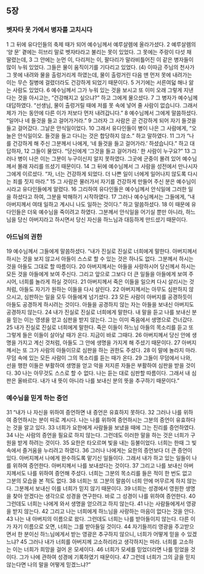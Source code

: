## 5장
### 벳자타 못 가에서 병자를 고치시다
1 그 뒤에 유다인들의 축제 때가 되어 예수님께서 예루살렘에 올라가셨다.
2 예루살렘의 ‘양 문’ 곁에는 히브리 말로 벳자타라고 불리는 못이 있었다. 그 못에는 주랑이 다섯 채 딸렸는데,
3 그 안에는 눈먼 이, 다리저는 이, 팔다리가 말라비틀어진 이 같은 병자들이 많이 누워 있었다. 그들은 물이 움직이기를 기다리고 있었다.
(4) 이따금 주님의 천사가 그 못에 내려와 물을 출렁거리게 하였는데, 물이 출렁거린 다음 맨 먼저 못에 내려가는 이는 무슨 질병에 걸렸더라도 건강하게 되었기 때문이다.
5 거기에는 서른여덟 해나 앓는 사람도 있었다.
6 예수님께서 그가 누워 있는 것을 보시고 또 이미 오래 그렇게 지낸다는 것을 아시고는, “건강해지고 싶으냐?” 하고 그에게 물으셨다.
7 그 병자가 예수님께 대답하였다. “선생님, 물이 출렁거릴 때에 저를 못 속에 넣어 줄 사람이 없습니다. 그래서 제가 가는 동안에 다른 이가 저보다 먼저 내려갑니다.”
8 예수님께서 그에게 말씀하셨다. “일어나 네 들것을 들고 걸어가거라.”
9 그러자 그 사람은 곧 건강하게 되어 자기 들것을 들고 걸어갔다. 그날은 안식일이었다.
10 그래서 유다인들이 병이 나은 그 사람에게, “오늘은 안식일이오. 들것을 들고 다니는 것은 합당하지 않소.” 하고 말하였다.
11 그가 “나를 건강하게 해 주신 그분께서 나에게, ‘네 들것을 들고 걸어가라.’ 하셨습니다.” 하고 대답하자,
12 그들이 물었다. “당신에게 ‘그것을 들고 걸어가라.’ 한 사람이 누구요?”
13 그러나 병이 나은 이는 그분이 누구이신지 알지 못하였다. 그곳에 군중이 몰려 있어 예수님께서 몰래 자리를 뜨셨기 때문이다.
14 그 뒤에 예수님께서 그 사람을 성전에서 만나시자 그에게 이르셨다. “자, 너는 건강하게 되었다. 더 나쁜 일이 너에게 일어나지 않도록 다시는 죄를 짓지 마라.”
15 그 사람은 물러가서 자기를 건강하게 만들어 주신 분은 예수님이시라고 유다인들에게 알렸다.
16 그리하여 유다인들은 예수님께서 안식일에 그러한 일을 하셨다고 하여, 그분을 박해하기 시작하였다.
17 그러나 예수님께서는 그들에게, “내 아버지께서 여태 일하고 계시니 나도 일하는 것이다.” 하고 말씀하셨다.
18 이 때문에 유다인들은 더욱 예수님을 죽이려고 하였다. 그분께서 안식일을 어기실 뿐만 아니라, 하느님을 당신 아버지라고 하시면서 당신 자신을 하느님과 대등하게 만드셨기 때문이다.
### 아드님의 권한
19 예수님께서 그들에게 말씀하셨다. “내가 진실로 진실로 너희에게 말한다. 아버지께서 하시는 것을 보지 않고서 아들이 스스로 할 수 있는 것은 하나도 없다. 그분께서 하시는 것을 아들도 그대로 할 따름이다.
20 아버지께서는 아들을 사랑하시어 당신께서 하시는 모든 것을 아들에게 보여 주신다. 그리고 앞으로 그보다 더 큰 일들을 아들에게 보여 주시어, 너희를 놀라게 하실 것이다.
21 아버지께서 죽은 이들을 일으켜 다시 살리시는 것처럼, 아들도 자기가 원하는 이들을 다시 살린다.
22 아버지께서는 아무도 심판하지 않으시고, 심판하는 일을 모두 아들에게 넘기셨다.
23 모든 사람이 아버지를 공경하듯이 아들도 공경하게 하시려는 것이다. 아들을 공경하지 않는 자는 아들을 보내신 아버지도 공경하지 않는다.
24 내가 진실로 진실로 너희에게 말한다. 내 말을 듣고 나를 보내신 분을 믿는 이는 영생을 얻고 심판을 받지 않는다. 그는 이미 죽음에서 생명으로 건너갔다.
25 내가 진실로 진실로 너희에게 말한다. 죽은 이들이 하느님 아들의 목소리를 듣고 또 그렇게 들은 이들이 살아날 때가 온다. 지금이 바로 그때다.
26 아버지께서 당신 안에 생명을 가지고 계신 것처럼, 아들도 그 안에 생명을 가지게 해 주셨기 때문이다.
27 아버지께서는 또 그가 사람의 아들이므로 심판을 하는 권한도 주셨다.
28 이 말에 놀라지 마라. 무덤 속에 있는 모든 사람이 그의 목소리를 듣는 때가 온다.
29 그들이 무덤에서 나와, 선을 행한 이들은 부활하여 생명을 얻고 악을 저지른 자들은 부활하여 심판을 받을 것이다.
30 나는 아무것도 스스로 할 수 없다. 나는 듣는 대로 심판할 따름이다. 그래서 내 심판은 올바르다. 내가 내 뜻이 아니라 나를 보내신 분의 뜻을 추구하기 때문이다.”
### 예수님을 믿게 하는 증언
31 “내가 나 자신을 위하여 증언하면 내 증언은 유효하지 못하다.
32 그러나 나를 위하여 증언하시는 분이 따로 계시다. 나는 나를 위하여 증언하시는 그분의 증언이 유효하다는 것을 알고 있다.
33 너희가 요한에게 사람들을 보냈을 때에 그는 진리를 증언하였다.
34 나는 사람의 증언을 필요로 하지 않는다. 그런데도 이러한 말을 하는 것은 너희가 구원을 받게 하려는 것이다.
35 요한은 타오르며 빛을 내는 등불이었다. 너희는 한때 그 빛 속에서 즐거움을 누리려고 하였다.
36 그러나 나에게는 요한의 증언보다 더 큰 증언이 있다. 아버지께서 나에게 완수하도록 맡기신 일들이다. 그래서 내가 하고 있는 일들이 나를 위하여 증언한다. 아버지께서 나를 보내셨다는 것이다.
37 그리고 나를 보내신 아버지께서도 나를 위하여 증언해 주셨다. 너희는 그분의 목소리를 들은 적이 한 번도 없고 그분의 모습을 본 적도 없다.
38 너희는 또 그분의 말씀이 너희 안에 머무르게 하지 않는다. 그분께서 보내신 이를 너희가 믿지 않기 때문이다.
39 너희는 성경에서 영원한 생명을 찾아 얻겠다는 생각으로 성경을 연구한다. 바로 그 성경이 나를 위하여 증언한다.
40 그런데도 너희는 나에게 와서 생명을 얻으려고 하지 않는다.
41 나는 사람들에게서 영광을 받지 않는다.
42 그리고 나는 너희에게 하느님을 사랑하는 마음이 없다는 것을 안다.
43 나는 내 아버지의 이름으로 왔다. 그런데도 너희는 나를 받아들이지 않는다. 다른 이가 자기 이름으로 오면, 너희는 그를 받아들일 것이다.
44 자기들끼리 영광을 주고받으면서 한 분이신 하느님에게서 받는 영광은 추구하지 않으니, 너희가 어떻게 믿을 수 있겠느냐?
45 그러나 내가 너희를 아버지께 고소하리라고 생각하지는 마라. 너희를 고소하는 이는 너희가 희망을 걸어 온 모세이다.
46 너희가 모세를 믿었더라면 나를 믿었을 것이다. 그가 나에 관하여 성경에 기록하였기 때문이다.
47 그런데 너희가 그의 글을 믿지 않는다면 나의 말을 어떻게 믿겠느냐?”

